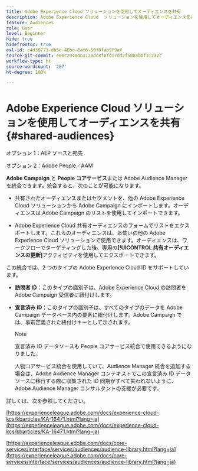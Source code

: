 ```yaml
---
title: Adobe Experience Cloud ソリューションを使用してオーディエンスを共有
description: Adobe Experience Cloud  ソリューションを使用してオーディエンスを共有する方法を学ぶ
feature: Audiences
role: User
level: Beginner
hide: true
hidefromtoc: true
exl-id: c4d30771-db5e-40be-8af6-50f0fab9f9af
source-git-commit: e0ec2940db3120dc8fbfd17dd2f5083bbf31232c
workflow-type: ht
source-wordcount: '267'
ht-degree: 100%

---
```


# Adobe Experience Cloud ソリューションを使用してオーディエンスを共有{#shared-audiences}


オプション 1：AEP ソースと宛先

オプション 2：Adobe People／AAM

**Adobe Campaign** と **People コアサービス**&#x200B;または Adobe Audience Manager を統合できます。統合すると、次のことが可能になります。

* 共有されたオーディエンスまたはセグメントを、他の Adobe Experience Cloud ソリューションから Adobe Campaign にインポートします。オーディエンスは Adobe Campaign のリストを使用してインポートできます。

* Adobe Experience Cloud 共有オーディエンスのフォームでリストをエクスポートします。これらのオーディエンスは、お使いの他の Adobe Experience Cloud ソリューションで使用できます。オーディエンスは、ワークフローでターゲティングした後、専用の&#x200B;**[!UICONTROL 共有オーディエンスの更新]**&#x200B;アクティビティを使用してエクスポートできます。

この統合では、2 つのタイプの Adobe Experience Cloud ID をサポートしています。

* **訪問者 ID**：このタイプの識別子は、Adobe Experience Cloud の訪問者を Adobe Campaign 受信者に紐付けします。
* **宣言済み ID**：このタイプの識別子は、すべてのタイプのデータを Adobe Campaign データベース内の要素に紐付けします。Adobe Campaign では、事前定義された紐付けキーとして示されます。

  >[!NOTE]
  >
  > 宣言済み ID データソースも People コアサービス統合で使用できるようになりました。 
  >
  >人物コアサービス統合を使用していて、Audience Manager 統合を追加する場合は、Adobe Audience Manager コンテキストでこの宣言済み ID データソースに移行する際に収集された ID 同期がすべて失われないように、Adobe Audience Manager コンサルタントの支援が必要です。

詳しくは、次を参照してください。

[https://experienceleague.adobe.com/docs/experience-cloud-kcs/kbarticles/KA-16471.html?lang=ja](https://experienceleague.adobe.com/docs/experience-cloud-kcs/kbarticles/KA-16471.html?lang=ja)

[https://experienceleague.adobe.com/docs/core-services/interface/services/audiences/audience-library.html?lang=ja](https://experienceleague.adobe.com/docs/core-services/interface/services/audiences/audience-library.html?lang=ja)
